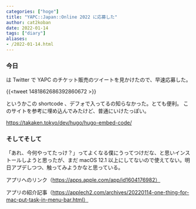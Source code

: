 ```yaml
---
categories: ["hoge"]
title: "YAPC::Japan::Online 2022 に応募した"
author: cat2koban
date: 2022-01-14
tags: ["diary"]
aliases:
- /2022-01-14.html
---
```


### 今日

は Twitter で YAPC のチケット販売のツイートを見かけたので、早速応募した。

{{<tweet 1481862686392860672 >}}

というかこの shortcode 、デフォで入ってるの知らなかった。とても便利。
このサイトを参考に埋め込んでみたけど、普通にいけたっぽい。

https://takaken.tokyo/dev/hugo/hugo-embed-code/

### そしてそして

「あれ、今何やってたっけ？」ってよくなる僕にうってつけだな、と思いインストールしようと思ったが、まだ macOS 12.1 以上にしてないので使えてない。明日アプデしつつ、触ってみようかなと思っている。

アプリへのリンク（https://apps.apple.com/app/id1604176982）

アプリの紹介記事（https://applech2.com/archives/20220114-one-thing-for-mac-put-task-in-menu-bar.html）
